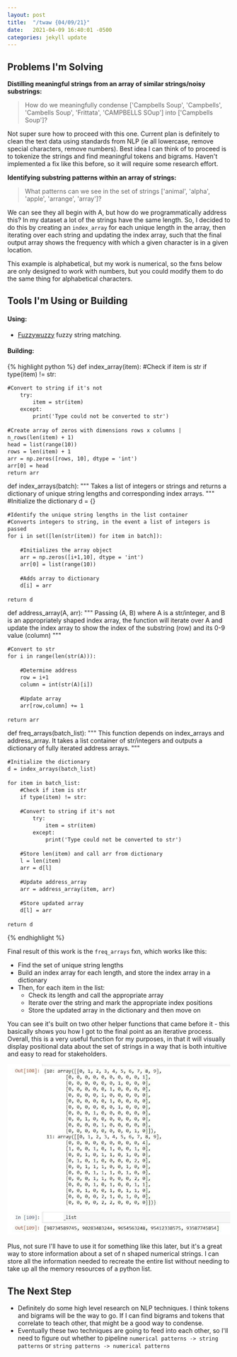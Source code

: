 ```yaml
---
layout: post
title:  "/twaw {04/09/21}"
date:   2021-04-09 16:40:01 -0500
categories: jekyll update
---
```

## Problems I'm Solving
**Distilling meaningful strings from an array of similar strings/noisy substrings:**

>How do we meaningfully condense ['Campbells Soup', 'Campbells', 'Cambells Soup', 'Frittata', 'CAMPBELLS SOup'] into ['Campbells Soup']?

Not super sure how to proceed with this one. Current plan is definitely to clean the text data using standards from NLP (ie all lowercase, remove special characters, remove numbers). Best idea I can think of to proceed is to tokenize the strings and find meaningful tokens and bigrams. Haven't implemented a fix like this before, so it will require some research effort.

**Identifying substring patterns within an array of strings:**

>What patterns can we see in the set of strings ['animal', 'alpha', 'apple', 'arrange', 'array']?

We can see they all begin with A, but how do we programmatically address this? In my dataset a lot of the strings have the same length. So, I decided to do this by creating an `index_array` for each unique length in the array, then iterating over each string and updating the index array, such that the final output array shows the frequency with which a given character is in a given location.

This example is alphabetical, but my work is numerical, so the fxns below are only designed to work with numbers, but you could modify them to do the same thing for alphabetical characters.

## Tools I'm Using or Building
#### Using:
* [Fuzzywuzzy](https://pypi.org/project/fuzzywuzzy/) fuzzy string matching.

#### Building:
{% highlight python %}
def index_array(item):
    #Check if item is str
    if type(item) != str:

    #Convert to string if it's not    
        try:
            item = str(item)
        except:
            print('Type could not be converted to str')

    #Create array of zeros with dimensions rows x columns | n_rows(len(item) + 1)
    head = list(range(10))
    rows = len(item) + 1
    arr = np.zeros([rows, 10], dtype = 'int')
    arr[0] = head
    return arr

def index_arrays(batch):
    """
    Takes a list of integers or strings and returns a dictionary
    of unique string lengths and corresponding index arrays.
    """
    #Initialize the dictionary
    d = {}

    #Identify the unique string lengths in the list container
    #Converts integers to string, in the event a list of integers is passed
    for i in set([len(str(item)) for item in batch]):

        #Initializes the array object
        arr = np.zeros([i+1,10], dtype = 'int')
        arr[0] = list(range(10))

        #Adds array to dictionary
        d[i] = arr

    return d

def address_array(A, arr):
    """
    Passing (A, B) where A is a str/integer, and B is an appropriately
    shaped index array, the function will iterate over A and update the
    index array to show the index of the substring (row) and its 0-9 value (column)
    """

    #Convert to str
    for i in range(len(str(A))):

        #Determine address
        row = i+1
        column = int(str(A)[i])

        #Update array
        arr[row,column] += 1

    return arr

def freq_arrays(batch_list):
    """
    This function depends on index_arrays and address_array.
    It takes a list container of str/integers and outputs a dictionary
    of fully iterated address arrays.
    """

    #Initialize the dictionary
    d = index_arrays(batch_list)

    for item in batch_list:
        #Check if item is str
        if type(item) != str:

        #Convert to string if it's not    
            try:
                item = str(item)
            except:
                print('Type could not be converted to str')

        #Store len(item) and call arr from dictionary
        l = len(item)
        arr = d[l]

        #Update address_array
        arr = address_array(item, arr)

        #Store updated array
        d[l] = arr

    return d
{% endhighlight %}

Final result of this work is the `freq_arrays` fxn, which works like this:

* Find the set of unique string lengths
* Build an index array for each length, and store the index array in a dictionary
* Then, for each item in the list:
  * Check its length and call the appropriate array
  * Iterate over the string and mark the appropriate index positions
  * Store the updated array in the dictionary and then move on

You can see it's built on two other helper functions that came before it - this basically shows you how I got to the final point as an iterative process. Overall, this is a very useful function for my purposes, in that it will visually display positional data about the set of strings in a way that is both intuitive and easy to read for stakeholders.

![Sample output](/images/photo_2021-04-09_14-35-26.jpg)

Plus, not sure I'll have to use it for something like this later, but it's a great way to store information about a set of n shaped numerical strings. I can store all the information needed to recreate the entire list without needing to take up all the memory resources of a python list.

## The Next Step
* Definitely do some high level research on NLP techniques. I think tokens and bigrams will be the way to go. If I can find bigrams and tokens that correlate to teach other, that might be a good way to condense.
* Eventually these two techniques are going to feed into each other, so I'll need to figure out whether to pipeline `numerical patterns -> string patterns` or `string patterns -> numerical patterns`
